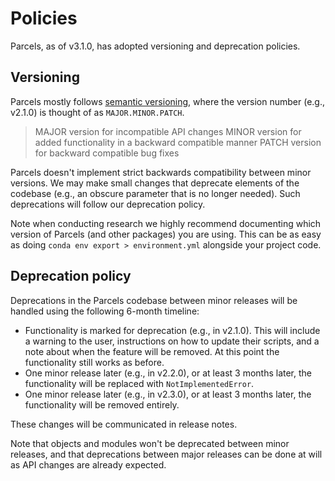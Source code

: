 # Policies

Parcels, as of v3.1.0, has adopted versioning and deprecation policies.

## Versioning

Parcels mostly follows [semantic versioning](https://semver.org/), where the version number (e.g., v2.1.0) is thought of as `MAJOR.MINOR.PATCH`.

> MAJOR version for incompatible API changes
> MINOR version for added functionality in a backward compatible manner
> PATCH version for backward compatible bug fixes

Parcels doesn't implement strict backwards compatibility between minor versions. We may make small changes that deprecate elements of the codebase (e.g., an obscure parameter that is no longer needed). Such deprecations will follow our deprecation policy.

Note when conducting research we highly recommend documenting which version of Parcels (and other packages) you are using. This can be as easy as doing `conda env export > environment.yml` alongside your project code.

## Deprecation policy

Deprecations in the Parcels codebase between minor releases will be handled using the following 6-month timeline:

- Functionality is marked for deprecation (e.g., in v2.1.0). This will include a warning to the user, instructions on how to update their scripts, and a note about when the feature will be removed. At this point the functionality still works as before.
- One minor release later (e.g., in v2.2.0), or at least 3 months later, the functionality will be replaced with `NotImplementedError`.
- One minor release later (e.g., in v2.3.0), or at least 3 months later, the functionality will be removed entirely.

These changes will be communicated in release notes.

Note that objects and modules won't be deprecated between minor releases, and that deprecations between major releases can be done at will as API changes are already expected.
